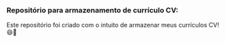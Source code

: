 ### Repositório para armazenamento de currículo CV:

Este repositório foi criado com o intuito de armazenar meus currículos CV!
:smile::call_me_hand: